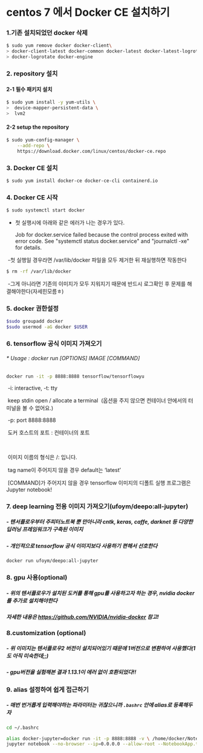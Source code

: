 # centos 7 에서 Docker CE 설치하기



### 1.기존 설치되었던 docker 삭제

```bash
$ sudo yum remove docker docker-client\
> docker-client-latest docker-common docker-latest docker-latest-logrotate \
> docker-logrotate docker-engine
```



### 2. repository 설치

####  2-1 필수 패키지 설치

```bash
$ sudo yum install -y yum-utils \
>  device-mapper-persistent-data \
>  lvm2
```



#### 2-2 setup the repository

```bash
$ sudo yum-config-manager \
    --add-repo \
    https://download.docker.com/linux/centos/docker-ce.repo
```



### 3. Docker CE 설치

```bash
$ sudo yum install docker-ce docker-ce-cli containerd.io
```



### 4. Docker CE 시작

```bash
$ sudo systemctl start docker
```



* 첫 실행시에 아래와 같은 에러가 나는 경우가 있다.

  Job for docker.service failed because the control process exited with error code. See "systemctl status docker.service" and "journalctl -xe" for details.



​	-첫 실행일 경우라면 /var/lib/docker 파일을 모두 제거한 뒤 재실행하면 작동한다

```bash
$ rm -rf /var/lib/docker
```



​	-그게 아니라면 기존의 이미지가 모두 지워지기 때문에 반드시 로그확인 후 문제를 해결해야한다(자세힌모름ㅎ)



### 5. docker 권한설정

```bash
$sudo groupadd docker
$sudo usermod -aG docker $USER
```





### 6. tensorflow 공식 이미지 가져오기

###### * Usage : docker run [OPTIONS] IMAGE [COMMAND]



```bash
docker run -it -p 8888:8888 tensorflow/tensorflowyu
```

​	-i: interactive, -t: tty

​	keep stdin open / allocate a terminal
​	(옵션을 주지 않으면 컨테이너 안에서의 터미널을 볼 수 없어요.) 



​	-p: port 8888:8888

​	도커 호스트의 포트 : 컨테이너의 포트 

​	

​	이미지 이름의 형식은 /: 입니다.

​	tag name이 주어지지 않을 경우 default는 ‘latest’ 



​	[COMMAND]가 주어지지 않을 경우 tensorflow 이미지의 디폴트 실행 프로그램은 Jupyter notebook!



### 7. deep learning 전용 이미지 가져오기(ufoym/deepo:all-jupyter)

##### -  텐서플로우부터 주피터노트북 뿐 만아니라 cntk, keras, caffe, darknet 등 다양한 딥러닝 프레임워크가 구축된 이미지

##### - 개인적으로 tensorflow 공식 이미지보다 사용하기 편해서 선호한다



```bash
docker run ufoym/deepo:all-jupyter
```



### 8. gpu 사용(optional)

##### - 위의 텐서플로우가 설치된 도커를 통해 gpu를 사용하고자 하는 경우,  nvidia docker를 추가로 설치해야한다

##### 	자세한 내용은 <https://github.com/NVIDIA/nvidia-docker> 참고!



### 8.customization (optional)

##### - 위 이미지는 텐서플로우2 버전이 설치되어있기 때문에 1버전으로 변환하여 사용했다(1도 아직 미숙한데;;)

##### - gpu버전을 실험해본 결과 1.13.1이 에러 없이 호환되었다!!

#####  



### 9. alias 설정하여 쉽게 접근하기

##### - 매번 번거롭게 입력해야하는 파라미터는 귀찮으니까 `.bashrc` 안에 alias로 등록해두자

```bash
cd ~/.bashrc

alias docker-jupyter=docker run -it -p 8888:8888 -v \ /home/docker/Notebook/:/home/docker/Notebook --ipc=host ufoym/deepo:all-jupyter \
jupyter notebook --no-browser --ip=0.0.0.0 --allow-root --NotebookApp.token= --notebook-dir='/home/docker/Notebook'
```

